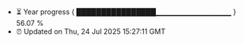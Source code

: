 - ⏳ Year progress { ████████████████▁▁▁▁▁▁▁▁▁▁▁▁▁▁ } 56.07 %
- ⏰ Updated on Thu, 24 Jul 2025 15:27:11 GMT

